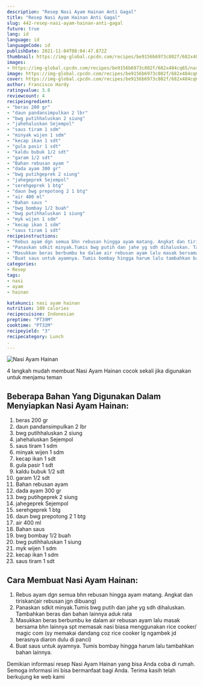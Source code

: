 ```yaml
---
description: "Resep Nasi Ayam Hainan Anti Gagal"
title: "Resep Nasi Ayam Hainan Anti Gagal"
slug: 442-resep-nasi-ayam-hainan-anti-gagal
future: true
lang: id
language: id
languageCode: id
publishDate: 2021-11-04T08:04:47.872Z 
thumbnail: https://img-global.cpcdn.com/recipes/be9156b6973c802f/682x484cq65/nasi-ayam-hainan-foto-resep-utama.png
images:
- https://img-global.cpcdn.com/recipes/be9156b6973c802f/682x484cq65/nasi-ayam-hainan-foto-resep-utama.png
image: https://img-global.cpcdn.com/recipes/be9156b6973c802f/682x484cq65/nasi-ayam-hainan-foto-resep-utama.png
cover: https://img-global.cpcdn.com/recipes/be9156b6973c802f/682x484cq65/nasi-ayam-hainan-foto-resep-utama.png
author: Francisco Hardy
ratingvalue: 3.8
reviewcount: 4
recipeingredient:
- "beras 200 gr"
- "daun pandansimpulkan 2 lbr"
- "bwg putihhaluskan 2 siung"
- "jahehaluskan Sejempol"
- "saus tiram 1 sdm"
- "minyak wijen 1 sdm"
- "kecap ikan 1 sdt"
- "gula pasir 1 sdt"
- "kaldu bubuk 1/2 sdt"
- "garam 1/2 sdt"
- "Bahan rebusan ayam "
- "dada ayam 300 gr"
- "bwg putihgeprek 2 siung"
- "jahegeprek Sejempol"
- "serehgeprek 1 btg"
- "daun bwg prepotong 2 1 btg"
- "air 400 ml"
- "Bahan saus "
- "bwg bombay 1/2 buah"
- "bwg putihhaluskan 1 siung"
- "myk wijen 1 sdm"
- "kecap ikan 1 sdm"
- "saus tiram 1 sdt"
recipeinstructions:
- "Rebus ayam dgn semua bhn rebusan hingga ayam matang. Angkat dan tiriskan(air rebusan jgn dibuang)"
- "Panaskan sdkit minyak.Tumis bwg putih dan jahe yg sdh dihaluskan. Tambahkan beras dan bahan lainnya aduk rata"
- "Masukkan beras berbumbu ke dalam air rebusan ayam lalu masak bersama bhn lainnya spt memasak nasi biasa menggunakan rice cooker/ magic com (sy memakai dandang coz rice cooker lg ngambek jd berasnya diaron dulu di panci)"
- "Buat saus untuk ayamnya. Tumis bombay hingga harum lalu tambahkan bahan lainnya."
categories:
- Resep
tags:
- nasi
- ayam
- hainan

katakunci: nasi ayam hainan 
nutrition: 109 calories
recipecuisine: Indonesian
preptime: "PT39M"
cooktime: "PT32M"
recipeyield: "3"
recipecategory: Lunch
. 
---
```



![Nasi Ayam Hainan](https://img-global.cpcdn.com/recipes/be9156b6973c802f/682x484cq65/nasi-ayam-hainan-foto-resep-utama.png)

4 langkah mudah membuat  Nasi Ayam Hainan cocok sekali jika digunakan untuk menjamu teman

<!--inarticleads1-->

## Beberapa Bahan Yang Digunakan Dalam Menyiapkan Nasi Ayam Hainan:

1. beras 200 gr
1. daun pandansimpulkan 2 lbr
1. bwg putihhaluskan 2 siung
1. jahehaluskan Sejempol
1. saus tiram 1 sdm
1. minyak wijen 1 sdm
1. kecap ikan 1 sdt
1. gula pasir 1 sdt
1. kaldu bubuk 1/2 sdt
1. garam 1/2 sdt
1. Bahan rebusan ayam 
1. dada ayam 300 gr
1. bwg putihgeprek 2 siung
1. jahegeprek Sejempol
1. serehgeprek 1 btg
1. daun bwg prepotong 2 1 btg
1. air 400 ml
1. Bahan saus 
1. bwg bombay 1/2 buah
1. bwg putihhaluskan 1 siung
1. myk wijen 1 sdm
1. kecap ikan 1 sdm
1. saus tiram 1 sdt



<!--inarticleads2-->

## Cara Membuat Nasi Ayam Hainan:

1. Rebus ayam dgn semua bhn rebusan hingga ayam matang. Angkat dan tiriskan(air rebusan jgn dibuang)
1. Panaskan sdkit minyak.Tumis bwg putih dan jahe yg sdh dihaluskan. Tambahkan beras dan bahan lainnya aduk rata
1. Masukkan beras berbumbu ke dalam air rebusan ayam lalu masak bersama bhn lainnya spt memasak nasi biasa menggunakan rice cooker/ magic com (sy memakai dandang coz rice cooker lg ngambek jd berasnya diaron dulu di panci)
1. Buat saus untuk ayamnya. Tumis bombay hingga harum lalu tambahkan bahan lainnya.




Demikian informasi  resep Nasi Ayam Hainan   yang bisa Anda coba di rumah. Semoga informasi ini bisa bermanfaat bagi Anda. Terima kasih telah berkujung ke web kami
